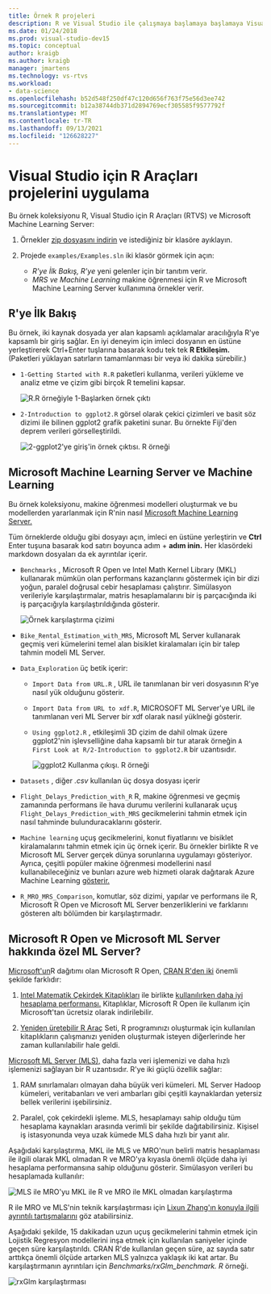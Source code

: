 ```yaml
---
title: Örnek R projeleri
description: R ve Visual Studio ile çalışmaya başlamaya başlamaya Visual Studio.
ms.date: 01/24/2018
ms.prod: visual-studio-dev15
ms.topic: conceptual
author: kraigb
ms.author: kraigb
manager: jmartens
ms.technology: vs-rtvs
ms.workload:
- data-science
ms.openlocfilehash: b52d548f250df47c120d656f763f75e56d3ee742
ms.sourcegitcommit: b12a38744db371d2894769ecf305585f9577792f
ms.translationtype: MT
ms.contentlocale: tr-TR
ms.lasthandoff: 09/13/2021
ms.locfileid: "126628227"
---
```

# <a name="r-tools-for-visual-studio-sample-projects"></a>Visual Studio için R Araçları projelerini uygulama

Bu örnek koleksiyonu R, Visual Studio için R Araçları (RTVS) ve Microsoft Machine Learning Server:

1. Örnekler [zip dosyasını indirin](https://github.com/Microsoft/RTVS-docs/archive/master.zip) ve istediğiniz bir klasöre ayıklayın.
1. Projede `examples/Examples.sln` iki klasör görmek için açın:

    - *R'ye İlk Bakış, R'ye* yeni gelenler için bir tanıtım verir.
    - *MRS ve Machine Learning* makine öğrenmesi için R ve Microsoft Machine Learning Server kullanımına örnekler verir.

## <a name="a-first-look-at-r"></a>R'ye İlk Bakış

Bu örnek, iki kaynak dosyada yer alan kapsamlı açıklamalar aracılığıyla R'ye kapsamlı bir giriş sağlar. En iyi deneyim için imleci dosyanın en üstüne yerleştirerek Ctrl+Enter tuşlarına basarak kodu tek tek **R Etkileşim.** (Paketleri yüklayan satırların tamamlanması bir veya iki dakika sürebilir.)

- `1-Getting Started with R.R` paketleri kullanma, verileri yükleme ve analiz etme ve çizim gibi birçok R temelini kapsar.

    ![R.R örneğiyle 1-Başlarken örnek çıktı](media/samples-getting-started-output.png)

- `2-Introduction to ggplot2.R` görsel olarak çekici çizimleri ve basit söz dizimi ile bilinen ggplot2 grafik paketini sunar. Bu örnekte Fiji'den deprem verileri görselleştirildi.

    ![2-ggplot2'ye giriş'in örnek çıktısı. R örneği](media/samples-ggplot-output.png)

## <a name="microsoft-machine-learning-server-and-machine-learning"></a>Microsoft Machine Learning Server ve Machine Learning

Bu örnek koleksiyonu, makine öğrenmesi modelleri oluşturmak ve bu modellerden yararlanmak için R'nin nasıl [Microsoft Machine Learning Server.](/machine-learning-server/what-is-machine-learning-server)

Tüm örneklerde olduğu gibi dosyayı açın, imleci en üstüne yerleştirin ve **Ctrl** Enter tuşuna basarak kod satırı boyunca adım + **adım inin.** Her klasördeki markdown dosyaları da ek ayrıntılar içerir.

- `Benchmarks` , Microsoft R Open ve Intel Math Kernel Library (MKL) kullanarak mümkün olan performans kazançlarını göstermek için bir dizi yoğun, paralel doğrusal cebir hesaplaması çalıştırır. Simülasyon verileriyle karşılaştırmalar, matris hesaplamalarını bir iş parçacığında iki iş parçacığıyla karşılaştırıldığında gösterir.

    ![Örnek karşılaştırma çizimi](media/samples-mro-benchmark-plot.png)

- `Bike_Rental_Estimation_with_MRS`, Microsoft ML Server kullanarak geçmiş veri kümelerini temel alan bisiklet kiralamaları için bir talep tahmin modeli ML Server.

- `Data_Exploration` üç betik içerir:

  - `Import Data from URL.R` , URL ile tanımlanan bir veri dosyasının R'ye nasıl yük olduğunu gösterir.
  - `Import Data from URL to xdf.R`, MICROSOFT ML Server'ye URL ile tanımlanan veri ML Server bir xdf olarak nasıl yüklneği gösterir.
  - `Using ggplot2.R` , etkileşimli 3D çizim de dahil olmak üzere ggplot2'nin işlevselliğine daha kapsamlı bir tur atarak örneğin `A First Look at R/2-Introduction to ggplot2.R` bir uzantısıdır.

      ![ggplot2 Kullanma çıkışı. R örneği](media/samples-3d-interactive.png)

- `Datasets` , diğer *.csv* kullanılan üç dosya dosyası içerir
- `Flight_Delays_Prediction_with_R` R, makine öğrenmesi ve geçmiş zamanında performans ile hava durumu verilerini kullanarak uçuş `Flight_Delays_Prediction_with_MRS` gecikmelerini tahmin etmek için nasıl tahminde bulunduracaklarını gösterir.
- `Machine learning` uçuş gecikmelerini, konut fiyatlarını ve bisiklet kiralamalarını tahmin etmek için üç örnek içerir. Bu örnekler birlikte R ve Microsoft ML Server gerçek dünya sorunlarına uygulamayı gösteriyor. Ayrıca, çeşitli popüler makine öğrenmesi modellerini nasıl kullanabileceğiniz ve bunları azure web hizmeti olarak dağıtarak Azure Machine Learning [gösterir.](https://azure.microsoft.com/services/machine-learning/)

- `R_MRO_MRS_Comparison`, komutlar, söz dizimi, yapılar ve performans ile R, Microsoft R Open ve Microsoft ML Server benzerliklerini ve farklarını gösteren altı bölümden bir karşılaştırmadır.

## <a name="whats-special-about-microsoft-r-open-and-microsoft-ml-server"></a>Microsoft R Open ve Microsoft ML Server hakkında özel ML Server?

[Microsoft'un](https://mran.revolutionanalytics.com/download/)R dağıtımı olan Microsoft R Open, [CRAN R'den iki](https://cran.r-project.org/) önemli şekilde farklıdır:

1. [Intel Matematik Çekirdek Kitaplıkları](https://mran.revolutionanalytics.com/rro/#intelmkl1) ile birlikte [kullanılırken daha iyi hesaplama performansı.](https://software.intel.com/intel-mkl) Kitaplıklar, Microsoft R Open ile kullanım için Microsoft'tan ücretsiz olarak indirilebilir.

1. [Yeniden üretebilir R Araç](https://mran.revolutionanalytics.com/rro/#reproducibility) Seti, R programınızı oluşturmak için kullanılan kitaplıkların çalışmanızı yeniden oluşturmak isteyen diğerlerinde her zaman kullanılabilir hale geldi.

[Microsoft ML Server (MLS),](/machine-learning-server/what-is-machine-learning-server) daha fazla veri işlemenizi ve daha hızlı işlemenizi sağlayan bir R uzantısıdır. R'ye iki güçlü özellik sağlar:

1. RAM sınırlamaları olmayan daha büyük veri kümeleri. ML Server Hadoop kümeleri, veritabanları ve veri ambarları gibi çeşitli kaynaklardan yetersiz bellek verilerini işebilirsiniz.

1. Paralel, çok çekirdekli işleme. MLS, hesaplamayı sahip olduğu tüm hesaplama kaynakları arasında verimli bir şekilde dağıtabilirsiniz. Kişisel iş istasyonunda veya uzak kümede MLS daha hızlı bir yanıt alır.

Aşağıdaki karşılaştırma, MKL ile MLS ve MRO'nun belirli matris hesaplaması ile ilgili olarak MKL olmadan R ve MRO'ya kıyasla önemli ölçüde daha iyi hesaplama performansına sahip olduğunu gösterir. Simülasyon verileri bu hesaplamada kullanılır:

![MLS ile MRO'yu MKL ile R ve MRO ile MKL olmadan karşılaştırma](media/samples-speed-comparison.png)

R ile MRO ve MLS'nin teknik karşılaştırması için [Lixun Zhang'ın konuyla ilgili ayrıntılı tartışmalarını](http://htmlpreview.github.io/?https://github.com/lixzhang/R-MRO-MRS/blob/master/Introduction_to_MRO_and_MRS.html) göz atabilirsiniz.

Aşağıdaki şekilde, 15 dakikadan uzun uçuş gecikmelerini tahmin etmek için Lojistik Regresyon modellerini inşa etmek için kullanılan saniyeler içinde geçen süre karşılaştırıldı.  CRAN R'de kullanılan geçen süre, az sayıda satır arttıkça önemli ölçüde artarken MLS yalnızca yaklaşık iki kat artar. Bu karşılaştırmanın ayrıntıları için *Benchmarks/rxGlm_benchmark. R* örneği.

![rxGlm karşılaştırması](media/samples-rxGLM-benchmark.png)
